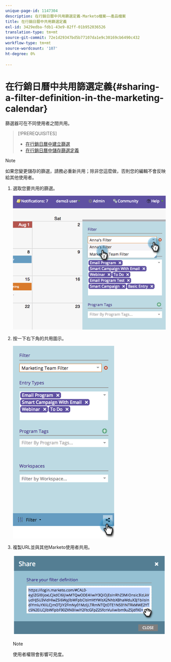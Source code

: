 ```yaml
---
unique-page-id: 1147304
description: 在行銷日曆中共用篩選定義-Marketo檔案——產品檔案
title: 在行銷日曆中共用篩選定義
exl-id: 3429edba-fdb1-43e9-82ff-01b952036526
translation-type: tm+mt
source-git-commit: 72e1d29347bd5b77107da1e9c30169cb6490c432
workflow-type: tm+mt
source-wordcount: '107'
ht-degree: 0%

---
```


# 在行銷日曆中共用篩選定義{#sharing-a-filter-definition-in-the-marketing-calendar}

篩選器可在不同使用者之間共用。

>[!PREREQUISITES]
>
>* [在行銷日曆中建立篩選](/help/marketo/product-docs/core-marketo-concepts/marketing-calendar/working-with-the-calendar/filtering-the-marketing-calendar.md)
>* [在行銷日曆中儲存篩選定義](/help/marketo/product-docs/core-marketo-concepts/marketing-calendar/working-with-the-calendar/saving-a-filter-definition-in-the-marketing-calendar.md)


>[!NOTE]
>
> 如果您變更儲存的篩選，請務必重新共用；除非您這麼做，否則您的編輯不會反映給其他使用者。

1. 選取您要共用的篩選。

   ![](assets/image2014-9-24-11-3a31-3a19.png)

1. 按一下右下角的共用圖示。

   ![](assets/image2014-9-24-11-3a31-3a24.png)

1. 複製URL並與其他Marketo使用者共用。

   ![](assets/image2014-9-24-11-3a31-3a29.png)

   >[!NOTE]
   >
   >使用者權限會影響可見度。
